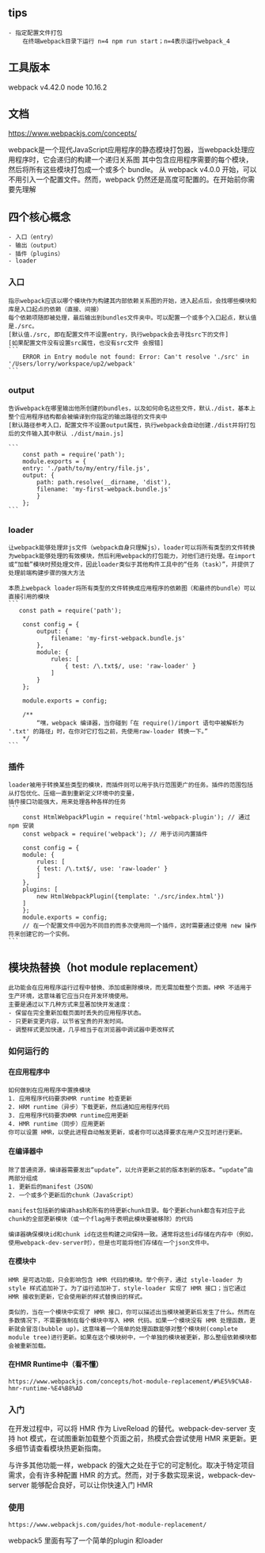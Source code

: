 ## tips
    - 指定配置文件打包
        在终端webpack目录下运行 n=4 npm run start；n=4表示运行webpack_4
## 工具版本
webpack v4.42.0
node 10.16.2

## 文档
https://www.webpackjs.com/concepts/

webpack是一个现代JavaScript应用程序的静态模块打包器，当webpack处理应用程序时，它会递归的构建一个递归关系图
其中包含应用程序需要的每个模块，然后将所有这些模块打包成一个或多个 bundle。
从 webpack v4.0.0 开始，可以不用引入一个配置文件。然而，webpack 仍然还是高度可配置的。在开始前你需要先理解
## 四个核心概念
    - 入口（entry）
    - 输出（output）
    - 插件（plugins）
    - loader
### 入口
    指示webpack应该以哪个模块作为构建其内部依赖关系图的开始，进入起点后，会找哪些模块和库是入口起点的依赖（直接、间接）
    每个依赖项随即被处理，最后输出到bundles文件夹中。可以配置一个或多个入口起点，默认值是./src。
    [默认值./src, 即在配置文件不设置entry，执行webpack会去寻找src下的文件]
    [如果配置文件没有设置src属性，也没有src文件 会报错]
    ```
        ERROR in Entry module not found: Error: Can't resolve './src' in '/Users/lorry/workspace/up2/webpack'
    ```
### output
    告诉webpack在哪里输出他所创建的bundles，以及如何命名这些文件，默认./dist，基本上整个应用程序结构都会被编译到你指定的输出路径的文件夹中
    [默认路径参考入口，配置文件不设置output属性，执行webpack会自动创建./dist并将打包后的文件输入其中默认 ./dist/main.js]

    ```
        const path = require('path');
        module.exports = {
        entry: './path/to/my/entry/file.js',
        output: {
            path: path.resolve(__dirname, 'dist'),
            filename: 'my-first-webpack.bundle.js'
            }
        };
    ```

### loader 
    让webpack能够处理非js文件（webpack自身只理解js），loader可以将所有类型的文件转换为webpack能够处理的有效模块，然后利用webpack的打包能力，对他们进行处理。在import或“加载”模块时预处理文件，因此loader类似于其他构件工具中的“任务（task）”，并提供了处理前端构建步骤的强大方法

    本质上webpack loader将所有类型的文件转换成应用程序的依赖图（和最终的bundle）可以直接引用的模块
    ```
       const path = require('path');

        const config = {
            output: {
                filename: 'my-first-webpack.bundle.js'
            },
            module: {
                rules: [
                    { test: /\.txt$/, use: 'raw-loader' }
                ]
            }
        };

        module.exports = config;

        /** 
            “嘿，webpack 编译器，当你碰到「在 require()/import 语句中被解析为 '.txt' 的路径」时，在你对它打包之前，先使用raw-loader 转换一下。”
        */
    ```
### 插件
    loader被用于转换某些类型的模块，而插件则可以用于执行范围更广的任务。插件的范围包括从打包优化、压缩一直到重新定义环境中的变量，
    插件接口功能强大，用来处理各种各样的任务
    ```
        const HtmlWebpackPlugin = require('html-webpack-plugin'); // 通过 npm 安装
        const webpack = require('webpack'); // 用于访问内置插件

        const config = {
        module: {
            rules: [
            { test: /\.txt$/, use: 'raw-loader' }
            ]
        },
        plugins: [
            new HtmlWebpackPlugin({template: './src/index.html'})
        ]
        };
        module.exports = config;
        // 在一个配置文件中因为不同目的而多次使用同一个插件，这时需要通过使用 new 操作符来创建它的一个实例。
    ```
## 模块热替换（hot module replacement）
    此功能会在应用程序运行过程中替换、添加或删除模块，而无需加载整个页面。HMR 不适用于生产环境，这意味着它应当只在开发环境使用。
    主要是通过以下几种方式来显著加快开发速度：
    - 保留在完全重新加载页面时丢失的应用程序状态。
    - 只更新变更内容，以节省宝贵的开发时间。
    - 调整样式更加快速，几乎相当于在浏览器中调试器中更改样式

### 如何运行的
#### 在应用程序中
    如何做到在应用程序中置换模块
    1. 应用程序代码要求HMR runtime 检查更新
    2. HRM runtime（异步）下载更新，然后通知应用程序代码
    3. 应用程序代码要求HMR runtime应用更新
    4. HMR runtime（同步）应用更新
    你可以设置 HMR，以使此进程自动触发更新，或者你可以选择要求在用户交互时进行更新。
#### 在编译器中
    除了普通资源，编译器需要发出“update”，以允许更新之前的版本到新的版本。“update”由两部分组成
    1. 更新后的manifest（JSON）
    2. 一个或多个更新后的chunk（JavaScript）

    manifest包括新的编译hash和所有的待更新chunk目录。每个更新chunk都含有对应于此chunk的全部更新模块（或一个flag用于表明此模块要被移除）的代码

    编译器确保模块id和chunk id在这些构建之间保持一致。通常将这些id存储在内存中（例如，使用webpack-dev-server时），但是也可能将他们存储在一个json文件中。
#### 在模块中
    HMR 是可选功能，只会影响包含 HMR 代码的模块。举个例子，通过 style-loader 为 style 样式追加补丁。为了运行追加补丁，style-loader 实现了 HMR 接口；当它通过 HMR 接收到更新，它会使用新的样式替换旧的样式。

    类似的，当在一个模块中实现了 HMR 接口，你可以描述出当模块被更新后发生了什么。然而在多数情况下，不需要强制在每个模块中写入 HMR 代码。如果一个模块没有 HMR 处理函数，更新就会冒泡(bubble up)。这意味着一个简单的处理函数能够对整个模块树(complete module tree)进行更新。如果在这个模块树中，一个单独的模块被更新，那么整组依赖模块都会被重新加载。
#### 在HMR Runtime中（看不懂）
    https://www.webpackjs.com/concepts/hot-module-replacement/#%E5%9C%A8-hmr-runtime-%E4%B8%AD

### 入门
在开发过程中，可以将 HMR 作为 LiveReload 的替代。webpack-dev-server 支持 hot 模式，在试图重新加载整个页面之前，热模式会尝试使用 HMR 来更新。更多细节请查看模块热更新指南。

与许多其他功能一样，webpack 的强大之处在于它的可定制化。取决于特定项目需求，会有许多种配置 HMR 的方式。然而，对于多数实现来说，webpack-dev-server 能够配合良好，可以让你快速入门 HMR
### 使用
    https://www.webpackjs.com/guides/hot-module-replacement/

webpack5 里面有写了一个简单的plugin 和loader